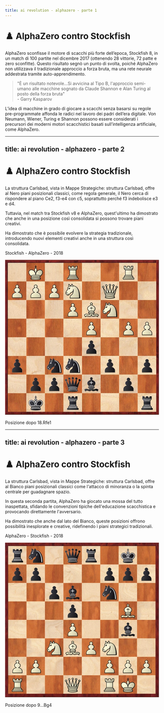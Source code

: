 ```yaml
---
title: ai revolution - alphazero - parte 1
---
```


# ♟️ AlphaZero contro Stockfish

<div class="mt-6 text-left">
  <p class="text-lg text-gray-500 leading-relaxed">
    AlphaZero sconfisse il motore di scacchi più forte dell’epoca, Stockfish 8, in un match di 100 partite nel dicembre 2017 (ottenendo 28 vittorie, 72 patte e zero sconfitte). Questo risultato segnò un punto di svolta, poiché AlphaZero non utilizzava il tradizionale approccio a forza bruta, ma una rete neurale addestrata tramite auto-apprendimento. 
  </p>
  
  <blockquote class="border-l-4 border-blue-500 pl-4 text-gray-500">
    "È un risultato notevole...Si avvicina al Tipo B, l'approccio semi-umano alle macchine sognato da Claude Shannon e Alan Turing al posto della forza bruta"
    <footer class="text-sm text-gray-500 mt-2">- Garry Kasparov</footer>
  </blockquote>

  <p class="text-lg text-gray-500 leading-relaxed mt-4"> 
  L’idea di macchine in grado di giocare a scacchi senza basarsi su regole pre-programmate affonda le radici nel lavoro dei padri dell’era digitale. Von Neumann, Wiener, Turing e Shannon possono essere considerati i precursori dei moderni motori scacchistici basati sull’intelligenza artificiale, come AlphaZero. 
  </p>
</div>

<Footer />

---
title: ai revolution - alphazero - parte 2
---

# ♟️ AlphaZero contro Stockfish

<div class="grid grid-cols-2 gap-4 items-center mt-4">

  <div class="text-left">
    <p class="mt-2 text-sm text-gray-600 dark:text-gray-400">
    La struttura Carlsbad, vista in <span class="text-blue-400 font-semibold">Mappe Strategiche: struttura Carlsbad</span>, offre al Nero piani posizionali classici, come regola generale, il Nero cerca di rispondere al piano Ce2, f3-e4 con c5, soprattutto perché f3 indebolisce e3 e d4.
    </p>
    <p class="mt-2 text-sm text-gray-600 dark:text-gray-400">
    Tuttavia, nel match tra Stockfish v8 e AlphaZero, quest'ultimo ha dimostrato che anche in una posizione così consolidata si possono trovare piani creativi.
    </p>
    <p class="mt-2 text-sm text-gray-600 dark:text-gray-400">
    Ha dimostrato che è possibile evolvere la strategia tradizionale, introducendo nuovi elementi creativi anche in una struttura così consolidata.
    </p>
  </div>
  <div v-click="1" class="flex flex-col items-center">
    <p class="text-sm font-semibold text-gray-500">Stockfish - AlphaZero - 2018</p>
    <div class="relative flex flex-col items-center">
      <img src="../images/stockfish-alphazero-2018.jpg" alt="Diagramma 1" class="w-64 h-64 object-cover rounded-lg shadow-md border-2 border-gray-300" />
      <p class="mt-2 text-xs">Posizione dopo 18.Rfe1</p>
    </div>
  </div>
</div>

<Footer />

---
title: ai revolution - alphazero - parte 3
---

# ♟️ AlphaZero contro Stockfish

<div class="grid grid-cols-2 gap-4 items-center mt-4">
   
  <div class="text-left" >
    <p class="mt-2 text-sm text-gray-600 dark:text-gray-400">
      La struttura Carlsbad, vista in <span class="text-blue-400 font-semibold">Mappe Strategiche: struttura Carlsbad</span>, offre al Bianco piani posizionali classici come l'attacco di minoranza o la spinta centrale per guadagnare spazio.
    </p>
    <p class="mt-2 text-sm text-gray-600 dark:text-gray-400">
      In questa seconda partita, <span class="font-semibold text-blue-500">AlphaZero</span> ha giocato una mossa del tutto inaspettata, sfidando le convenzioni tipiche dell'educazione scacchistica e provocando direttamente l'avversario. 
    </p>
    <p class="mt-2 text-sm text-gray-600 dark:text-gray-400">
      Ha dimostrato che anche dal lato del Bianco, queste posizioni offrono possibilità inesplorate e creative, ridefinendo i piani strategici tradizionali.
    </p>
  </div>
  <div v-click="1" class="flex flex-col items-center">
    <p class="text-sm font-semibold text-gray-500">AlphaZero - Stockfish - 2018</p>
    <div class="relative flex flex-col items-center">
      <img src="../images/alphazero-stockfish-2018.jpg" alt="Diagramma 2" class="w-64 h-64 object-cover rounded-lg shadow-md border-2 border-gray-300" />
      <p class="mt-2 text-xs">Posizione dopo 9...Bg4</p>
    </div>
  </div> 
</div>

<Footer />

